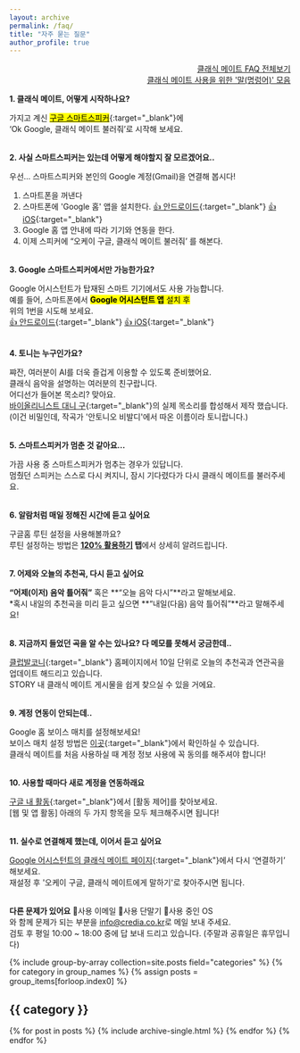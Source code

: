```yaml
---
layout: archive
permalink: /faq/
title: "자주 묻는 질문"
author_profile: true
---
```


<div style="text-align: right">
<a href="https://docs.google.com/document/d/1IQRLEzR5B__M96kpTcwRFPlKSnn7melGtBaEZM01XFA/edit?usp=sharing" target="_blank">클래식 메이트 FAQ 전체보기</a><br>
<a href="https://docs.google.com/document/d/1JHnc47TMvoBXpLIDBlAc-MdX8I7xsdG7ko6myxSNB1Y/edit?usp=sharing" target="_blank">클래식 메이트 사용을 위한 '말(명렁어)' 모음</a>
</div>

**1. 클래식 메이트, 어떻게 시작하나요?**

가지고 계신 [<mark>구글 스마트스피커</mark>](https://store.google.com/kr/magazine/compare_nest_speakers_displays){:target="_blank"}에  
‘Ok Google, 클래식 메이트 불러줘’로 시작해 보세요.  
<br>

**2. 사실 스마트스피커는 있는데 어떻게 해야할지 잘 모르겠어요..**

우선... 스마트스피커와 본인의 Google 계정(Gmail)을 연결해 봅시다!
1. 스마트폰을 꺼낸다
2. 스마트폰에 'Google 홈' 앱을 설치한다. [👍 안드로이드](https://play.google.com/store/apps/details?id=com.google.android.apps.chromecast.app&hl=ko&gl=US){:target="_blank"}  [👍 iOS](https://apps.apple.com/kr/app/google-home/id680819774){:target="_blank"}
3. Google 홈 앱 안내에  따라 기기와 연동을 한다.
4. 이제 스피커에 “오케이 구글, 클래식 메이트 불러줘’ 를 해본다.
<br><br>

**3. Google 스마트스피커에서만 가능한가요?**

Google 어시스턴트가 탑재된 스마트 기기에서도 사용 가능합니다.  
예를 들어, 스마트폰에서 <mark>**Google 어시스턴트 앱** 설치 후</mark>  
위의 1번을 시도해 보세요.  
[👍 안드로이드](https://play.google.com/store/apps/details?id=com.google.android.apps.googleassistant&hl=ko&gl=US){:target="_blank"}  [👍 iOS](https://apps.apple.com/kr/app/google-%EC%96%B4%EC%8B%9C%EC%8A%A4%ED%84%B4%ED%8A%B8/id1220976145){:target="_blank"}
<br><br>

**4. 토니는 누구인가요?**

쨔잔, 여러분이 AI를 더욱 즐겁게 이용할 수 있도록 준비했어요.  
클래식 음악을 설명하는 여러분의 친구랍니다.  
어디선가 들어본 목소리? 맞아요.  
[바이올리니스트 대니 구](http://www.credia.co.kr/board/?db=gallery_2&no=124&mari_mode=view@view){:target="_blank"}의 실제 목소리를 합성해서 제작 했습니다.  
(이건 비밀인데, 작곡가 '안토니오 비발디'에서 따온 이름이라 토니랍니다.)
<br><br>

**5. 스마트스피커가 멈춘 것 같아요...**

가끔 사용 중 스마트스피커가 멈추는 경우가 있답니다.  
멈췄던 스피커는 스스로 다시 켜지니, 잠시 기다렸다가 다시 클래식 메이트를 불러주세요.
<br><br>
  
**6. 알람처럼 매일 정해진 시간에 듣고 싶어요**

구글홈 루틴 설정을 사용해볼까요?  
루틴 설정하는 방법은 **[120% 활용하기](https://classic-mate.github.io/about/) 탭**에서 상세히 알려드립니다.
<br><br>
  
**7. 어제와 오늘의 추천곡, 다시 듣고 싶어요**

**“어제(이저) 음악 틀어줘”** 혹은 **“오늘 음악 다시”**라고 말해보세요.  
*혹시 내일의 추천곡을 미리 듣고 싶으면 **“내일(다음) 음악 틀어줘”**라고 말해주세요!
<br><br>
  
**8. 지금까지 들었던 곡을 알 수는 있나요? 다 메모를 못해서 궁금한데..**

[클럽발코니](https://clubbalcony.com/){:target="_blank"} 홈페이지에서 10일 단위로 오늘의 추천곡과 연관곡을 업데이트 해드리고 있습니다.  
STORY 내 클래식 메이트 게시물을 쉽게 찾으실 수 있을 거에요.
<br><br>
  
**9. 계정 연동이 안되는데..**

Google 홈 보이스 매치를 설정해보세요!  
보이스 매치 설정 방법은 [이곳](https://support.google.com/googlenest/answer/7342711?hl=ko){:target="_blank"}에서 확인하실 수 있습니다.  
클래식 메이트를 처음 사용하실 때 계정 정보 사용에 꼭 동의를 해주셔야 합니다!
<br><br>
  
**10. 사용할 때마다 새로 계정을 연동하래요**

[구글 내 활동](https://myactivity.google.com/myactivity?hl=ko){:target="_blank"}에서 [활동 제어]를 찾아보세요.  
[웹 및 앱 활동] 아래의 두 가지 항목을 모두 체크해주시면 됩니다!
<br><br>
  
**11. 실수로 연결해제 했는데, 이어서 듣고 싶어요**

[Google 어시스턴트의 클래식 메이트 페이지](https://assistant.google.com/services/a/uid/00000086a4223123?hl=ko-KR){:target="_blank"}에서 다시 ‘연결하기’ 해보세요.   
재설정 후 '오케이 구글, 클래식 메이트에게 말하기'로 찾아주시면 됩니다. 
<br><br>
  
**다른 문제가 있어요**
🔺사용 이메일 🔺사용 단말기 🔺사용 중인 OS  
와 함께 문제가 되는 부분을 <info@credia.co.kr>로 메일 보내 주세요.  
검토 후 평일 10:00 ~ 18:00 중에 답 보내 드리고 있습니다. (주말과 공휴일은 휴무입니다)


{% include group-by-array collection=site.posts field="categories" %}
{% for category in group_names %}
  {% assign posts = group_items[forloop.index0] %}
  <h2 id="{{ category | slugify }}" class="archive__subtitle">{{ category }}</h2>
  {% for post in posts %}
    {% include archive-single.html %}
  {% endfor %}
{% endfor %}
